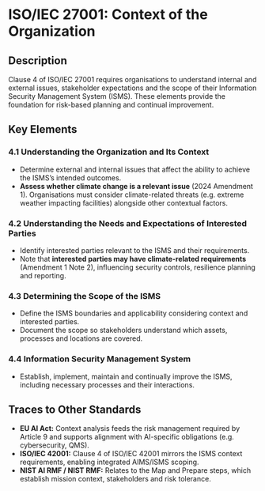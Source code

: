# ISO/IEC 27001: Context of the Organization

## Description

Clause 4 of ISO/IEC 27001 requires organisations to understand internal and external issues, stakeholder expectations and the scope of their Information Security Management System (ISMS). These elements provide the foundation for risk-based planning and continual improvement.

## Key Elements

### 4.1 Understanding the Organization and Its Context

* Determine external and internal issues that affect the ability to achieve the ISMS’s intended outcomes.
* **Assess whether climate change is a relevant issue** (2024 Amendment 1). Organisations must consider climate-related threats (e.g. extreme weather impacting facilities) alongside other contextual factors.

### 4.2 Understanding the Needs and Expectations of Interested Parties

* Identify interested parties relevant to the ISMS and their requirements.
* Note that **interested parties may have climate-related requirements** (Amendment 1 Note 2), influencing security controls, resilience planning and reporting.

### 4.3 Determining the Scope of the ISMS

* Define the ISMS boundaries and applicability considering context and interested parties.
* Document the scope so stakeholders understand which assets, processes and locations are covered.

### 4.4 Information Security Management System

* Establish, implement, maintain and continually improve the ISMS, including necessary processes and their interactions.

## Traces to Other Standards

* **EU AI Act:** Context analysis feeds the risk management required by Article 9 and supports alignment with AI-specific obligations (e.g. cybersecurity, QMS).
* **ISO/IEC 42001:** Clause 4 of ISO/IEC 42001 mirrors the ISMS context requirements, enabling integrated AIMS/ISMS scoping.
* **NIST AI RMF / NIST RMF:** Relates to the Map and Prepare steps, which establish mission context, stakeholders and risk tolerance.

